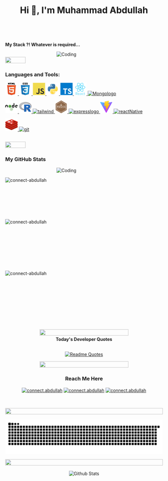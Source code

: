 <!-- Heading -->
<h1 align="center">Hi 👋, I'm Muhammad Abdullah</h1>


<br><br><br>
<!-- About -->
**My Stack ?! Whatever is required...**
<!-- Right Coding GIF -->
<img align="right" alt="Coding" width="340" src="https://i.pinimg.com/originals/81/17/8b/81178b47a8598f0c81c4799f2cdd4057.gif">


<br>
<!-- Languages & Tools -->
<img src="https://i.imgur.com/dBaSKWF.gif" height="20" width="36%">
<h3 align="left">Languages and Tools:</h3>
<p align="left"> 
	<!-- HTML Icon -->
	<a href="https://www.w3.org/html/" target="_blank" rel="noreferrer"> <img src="https://raw.githubusercontent.com/devicons/devicon/master/icons/html5/html5-original-wordmark.svg" alt="html5" width="40" height="40"/> </a> 
	<!-- CSS Icon -->
	<a href="https://www.w3schools.com/css/" target="_blank" rel="noreferrer"> <img src="https://raw.githubusercontent.com/devicons/devicon/master/icons/css3/css3-original-wordmark.svg" alt="css3" width="40" height="40"/> </a>  
	<!-- JavaScript Icon -->
	<a href="https://developer.mozilla.org/en-US/docs/Web/JavaScript" target="_blank" rel="noreferrer"> <img src="https://raw.githubusercontent.com/devicons/devicon/master/icons/javascript/javascript-original.svg" alt="javascript" width="40" height="40"/> </a>
	<!-- Python Icon -->
	<a href="https://www.python.org" target="_blank" rel="noreferrer"> <img src="https://raw.githubusercontent.com/devicons/devicon/master/icons/python/python-original.svg" alt="python" width="40" height="40"/> </a> 
	<!-- TypeScript Icon -->
	<a href="https://www.typescriptlang.org/" target="_blank" rel="noreferrer"> <img src="https://github.com/devicons/devicon/blob/master/icons/typescript/typescript-original.svg" alt="tsLogo" width="40" height="40"/> </a>
	<!-- React Icon -->
	<a href="https://reactjs.org/" target="_blank" rel="noreferrer"> <img src="https://raw.githubusercontent.com/devicons/devicon/master/icons/react/react-original-wordmark.svg" alt="react" width="40" height="40"/> </a> 
	<!-- MongoDB Icon -->
	<a href="https://www.w3schools.com/mongodb/" target="_blank" rel="noreferrer"> <img src="https://img.icons8.com/?size=100&id=74402&format=png&color=000000" alt="Mongologo" width="40" height="40"/> </a>
   	
</p>

<p align="left"> 
	<!-- Node JS Icon -->
	<a href="https://www.w3schools.com/nodejs/default.asp" target="_blank" rel="noreferrer"> <img src="https://github.com/devicons/devicon/blob/master/icons/nodejs/nodejs-original-wordmark.svg" alt="nodeJS" width="40" height="40"/> </a>
	<!-- R Icon -->
	<a href="https://www.w3schools.com/r/" target="_blank" rel="noreferrer"> <img src="https://github.com/devicons/devicon/blob/master/icons/r/r-original.svg" alt="Rlogo" width="40" height="40"/> </a>
	<!-- Tailwind Icon -->
	<a href="https://tailwindcss.com/" target="_blank" rel="noreferrer"> <img src="https://www.vectorlogo.zone/logos/tailwindcss/tailwindcss-icon.svg" alt="tailwind" width="40" height="40"/> </a> 
	<!-- Mocha Icon -->
	<a href="https://mochajs.org/" target="_blank" rel="noreferrer"> <img src="https://github.com/devicons/devicon/blob/master/icons/mocha/mocha-original.svg" alt="mochalogo" width="40" height="40"/> </a>
	<!-- ExpressJS Icon -->
	<a href="https://expressjs.com/" target="_blank" rel="noreferrer"> <img src="https://adware-technologies.s3.amazonaws.com/uploads/technology/thumbnail/20/express-js.png" alt="expresslogo" width="40" height="40"/> </a>
	<!-- ViteJS Icon -->
	<a href="https://vite.dev/" target="_blank" rel="noreferrer"> <img src="https://github.com/devicons/devicon/blob/master/icons/vitejs/vitejs-original.svg" alt="vitelogo" width="40" height="40"/> </a>
	<!-- 	React Native -->
	<a href="https://reactnative.dev/" target="_blank" rel="noreferrer"> <img src="https://www.ncodetechnologies.com/images/icons/react-native-icn(512x512).png" alt="reactNative" width="40" height="40"/> </a>
</p>

<p align="left"> 
	<!-- Redis Icon -->
	<a href="https://redis.io/" target="_blank" rel="noreferrer"> <img src="https://github.com/devicons/devicon/blob/master/icons/redis/redis-original.svg" alt="RedisLogo" width="40" height="40"/> </a>
	<!-- Git Icon -->
	<a href="https://git-scm.com/" target="_blank" rel="noreferrer"> <img src="https://www.vectorlogo.zone/logos/git-scm/git-scm-icon.svg" alt="git" width="40" height="40"/> </a>
</p>
<br>


<!-- RGB Light -->
<img src="https://i.imgur.com/dBaSKWF.gif" height="20" width="36%">
<!-- STATS -->
<h3>My GitHub Stats</h3>
<!-- Right CAT gif -->
<img align="right" alt="Coding" width="340" src="https://cdn.dribbble.com/users/1277312/screenshots/14733298/media/39b1045e593737587dd60e42c8422d1f.gif" >
<br>


<p><img align="left" src="https://github-readme-stats.vercel.app/api/top-langs?username=connect-abdullah&show_icons=true&theme=dark&locale=en&layout=compact" alt="connect-abdullah" /></p>

<br><br><br><br><br><br><br>
<p>&nbsp;<img align="left" src="https://github-readme-stats.vercel.app/api?username=connect-abdullah&show_icons=true&theme=dark&locale=en&hide=stars,issues" alt="connect-abdullah" /></p>
<br><br><br><br><br><br><br>

<p><img align="left" src="https://github-readme-streak-stats.herokuapp.com?user=connect-abdullah&theme=dark&border_radius=2&date_format=j%20M%5B%20Y%5D" alt="connect-abdullah" /></p>
<br><br><br><br><br><br><br><br><br><br></br>
<!-- Quotes -->
<div align="center"> <img src="https://i.imgur.com/dBaSKWF.gif" height="20" width="75%"> </div>
<div align="center">
  <strong>Today's Developer Quotes</strong>
  <br></br>

  [![Readme Quotes](https://quotes-github-readme.vercel.app/api?type=horizontal&theme=swift&border=true)](https://github.com/piyushsuthar/github-readme-quotes)
</div>
<!-- Contact ME -->
<div align="center"> <img src="https://i.imgur.com/dBaSKWF.gif" height="20" width="75%"> </div>
<h3 align="center">Reach Me Here</h3>
<p align="center">
<a href="https://www.linkedin.com/in/mabdullahriaz2005/" target="blank"><img align="center" src="https://raw.githubusercontent.com/rahuldkjain/github-profile-readme-generator/master/src/images/icons/Social/linked-in-alt.svg" alt="connect.abdullah" height="30" width="40" /></a>
<a href="mailto:insights.abdullah@gmail.com" target="blank"><img align="center" src="https://img.icons8.com/?size=100&id=qyRpAggnV0zH&format=png&color=000000" alt="connect.abdullah" height="40" width="40" /></a> 
<a href="https://discord.com/users/connect.abdullah" target="blank"><img align="center" src="https://img.icons8.com/?size=100&id=30998&format=png&color=000000" alt="connect.abdullah" height="40" width="40" /></a> 
</p>
<br></br>

<img src="https://i.imgur.com/dBaSKWF.gif" height="20" width="100%">
<!-- Snake GIF -->
<p align = "center">
	<img src = "https://github.com/7oSkaaa/7oSkaaa/blob/output/github-contribution-grid-snake-dark.svg" alt = "Snake Game"/>
</p>

<img src="https://i.imgur.com/dBaSKWF.gif" height="20" width="100%">
<!-- Footer Water -->
<p align="center">
        <img src="https://raw.githubusercontent.com/mayhemantt/mayhemantt/Update/svg/Bottom.svg" alt="Github Stats" />
</p>

<!-- Last Updated -->

<!-- Last Edited on: 29/12/2024 -->
